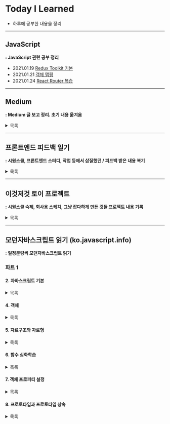 # Today I Learned

- 하루에 공부한 내용을 정리

---

## JavaScript

**: JavaScript 관련 공부 정리**

- 2021.01.19 [Redux Toolkit 기본](./JavaScript/007_ReduxToolkit.md)
- 2021.01.21 [객체 맵핑](./JavaScript/008_Mapping.md)
- 2021.01.24 [React Router 복습](./JavaScript/009_ReactRouterDom.md)

---

## Medium

**: Medium 글 보고 정리. 초기 내용 옮겨옴**

<details>
<summary>목록</summary>
<div markdown="1">

- 2020.12.28 [함수형 프로그래밍에 대한 적당한 고찰](./Medium/001_FunctionalProgramming.md)
- 2020.12.29 [some, every의 차이](./Medium/002_SomeAndEvery.md)
- 2020.12.30 [모든 js 개발자가 알아야 하는 9가지 ES6 요소들](./Medium/003_9FeaturesJS.md)
- 2021.01.02 [BEM](./Medium/004_BEM.md)
- 2021.01.03 [try/catch 문](./Medium/005_TryCatch.md)
- 2021.01.09 [가장 자주쓰는 22가지 코드 스니펫](./Medium/006_22CodeSnippets.md)
- 2021.05.04 [21 Best Practices for a Clean React Project](./Medium/007_CleanReactProject.md)
</div>
</details>

---

## 프론트엔드 피드백 일기

**: 시원스쿨, 프론트엔드 스터디, 작업 등에서 삽질했던 / 피드백 받은 내용 복기**

<details>
<summary>목록</summary>
<div markdown="1">
 
- 2021.01.27 [API 데이터 파싱하기](./Feedback/010_dataparsing.md)
- 2021.01.31 [React Testing Library](./Feedback/011_ReactTesting.md)
- 2021.02.16 [Atomic Design Pattern](./Feedback/019_AtomicPattern.md)
- 2021.02.20 [TypeScript 기초](./Feedback/021_TypeScript.md)
- 2021.04.01 [UseRef](./Feedback/0401_01_UseRef.md)
- 2021.04.02 [CSS Box Model & Margin Collapsing](./Feedback/0402_01_CSSBoxModel.md)
- 2021.04.03 [For...of & Iterable](./Feedback/0403_01_ForOf.md)
- 2021.04.08 [Event Bubbling and Capturing](./Feedback/0408_01_EventBubbling.md)
- 2021.04.09 [DOM Event](./Feedback/0409_01_DOMEvent.md)
- 2021.04.09 [Code Spliting](./Feedback/0409_02_CodeSplit.md)
- 2021.04.10 [DOM](./Feedback/0410_DOM.md)
- 2021.05.25 [RequestAnimationFrame](./Feedback/RequestAnimationFrame.md)
</div>
</details>

---

## 이것저것 토이 프로젝트

**: 시원스쿨 숙제, 회사용 스케치, 그냥 잡다하게 만든 것들 프로젝트 내용 기록**

<details>
<summary>목록</summary>
<div markdown="1">

- [SsongBrandBurger](./Toys/001_SsongsWay.md)
- [Carousel](./Toys/003_Carousel.md)
- [시장분석 시각화](./Toys/003_MarketRanking.md)
- [로딩 움직이는 새](./Toys/004_LoadingBird.md)
- [Websocket](./Toys/005_MarketRanking.md)
</div>
</details>

---

## 모던자바스크립트 읽기 (ko.javascript.info)

**: 일정분량씩 모던자바스크립트 읽기**

### 파트 1

#### 2. 자바스크립트 기본

<details>
<summary>목록</summary>
<div markdown="1">

- 2021.01.31 [기본연산자와 수학](./JavascriptInfo/02_Fundamentals/011_0208operators.md)
- 2021.01.31 [비교연산자](./JavascriptInfo/02_Fundamentals/011_0209comparison.md)
- 2021.02.01 [논리연산자](./JavascriptInfo/02_Fundamentals/012_0211logicalOperators.md)
- 2021.02.01 [null 병합 연산자 ??](./JavascriptInfo/02_Fundamentals/012_0212Nullish.md)
- 2021.02.02 [while과 for 반복문](./JavascriptInfo/02_Fundamentals/013_0213WhileFor.md)
- 2021.02.06 [Switch문](./JavascriptInfo/02_Fundamentals/014_0214Switch.md)
- 2021.02.06 [함수](./JavascriptInfo/02_Fundamentals/014_0215FunctionBasic.md)
- 2021.02.06 [함수표현식](./JavascriptInfo/02_Fundamentals/014_0216FunctionExpression.md)
- 2021.02.06 [화살표함수](./JavascriptInfo/02_Fundamentals/014_0217ArrowFunction.md)
</div>
</details>

#### 4. 객체

<details>
<summary>목록</summary>
<div markdown="1">

- 2021.02.07 [객체](./JavascriptInfo/04_ObjectBasics/015_0401Object.md)
- 2021.02.07 [참조에 의한 객체 복사](./JavascriptInfo/04_ObjectBasics/015_0402ObjectCopy.md)
- 2021.02.11 [메서드와 this](./JavascriptInfo/04_ObjectBasics/016_0404ObjectMethods.md)
- 2021.02.11 [new 연산자와 생성자 함수](./JavascriptInfo/04_ObjectBasics/016_0405ConstructorNew.md)
- 2021.02.11 [옵셔널 체이닝 ?.](./JavascriptInfo/04_ObjectBasics/016_0406OptinalChaining.md)
- 2021.02.11 [심볼형](./JavascriptInfo/04_ObjectBasics/016_0407Symbol.md)
- 2021.02.11 [객체를 원시형으로 변환하기](./JavascriptInfo/04_ObjectBasics/016_ObjectToprimitive.md)
</div>
</details>

#### 5. 자료구조와 자료형

<details>
<summary>목록</summary>
<div markdown="1">

- 2021.02.12 [원시값의 메서드](./JavascriptInfo/05_DataTypes/017_0501Primitive.md)
- 2021.02.12 [숫자형](./JavascriptInfo/05_DataTypes/017_0502Number.md)
- 2021.02.12 [문자열](./JavascriptInfo/05_DataTypes/017_0503String.md)
- 2021.02.12 [배열](./JavascriptInfo/05_DataTypes/017_0504Array.md)
- 2021.02.12 [배열과 메서드](./JavascriptInfo/05_DataTypes/017_0505ArrayMethods.md)
- 2021.02.12 [iterable 객체](./JavascriptInfo/05_DataTypes/017_0506Iterable.md)
- 2021.02.12 [맵과 셋](./JavascriptInfo/05_DataTypes/017_0507MapSet.md)
- 2021.02.12 [위크맵과 위크셋](./JavascriptInfo/05_DataTypes/017_0508Weak.md)
- 2021.02.12 [Object.keys, values, entries](./JavascriptInfo/05_DataTypes/017_0509.KeysValues.md)
- 2021.02.12 [구조분해할당](./JavascriptInfo/05_DataTypes/017_0510Destructuring.md)
- 2021.02.14 [Date 객체와 날짜](./JavascriptInfo/05_DataTypes/018_0511Date.md)
- 2021.02.14 [JSON과 메서드](./JavascriptInfo/05_DataTypes/018_0512JsonMethod.md)
</div>
</details>

#### 6. 함수 심화학습

<details>
<summary>목록</summary>
<div markdown="1">

- 2021.02.14 [재귀와 스택](./JavascriptInfo/06_AdvancedFunction/018_0601_recursion.md)
- 2021.02.14 [나머지 매개변수와 전개문법](./JavascriptInfo/06_AdvancedFunction/018_0602RestParameters.md)
- 2021.02.14 [변수의 유효범위와 클로저](./JavascriptInfo/06_AdvancedFunction/018_0603Closure.md)
- 2021.02.16 [전역 객체](./JavascriptInfo/06_AdvancedFunction/019_0605_GlobalObject.md)
- 2021.02.16 [객체로서의 함수와 기명표현식](./JavascriptInfo/06_AdvancedFunction/019_0606_FunctionObject.md)
- 2021.02.19 [new Function 문법](./JavascriptInfo/06_AdvancedFunction/020_0607_NewFunction.md)
- 2021.02.19 [setTimeout, setInterval](./JavascriptInfo/06_AdvancedFunction/020_0608_setTimeout.md)
- 2021.02.19 [call/apply](./JavascriptInfo/06_AdvancedFunction/020_0609_CallApply.md)
- 20121.02.19 [함수 바인딩](./JavascriptInfo/06_AdvancedFunction/020_0610_Bind.md)
- 2021.02.19 [화살표 함수 다시 살펴보기](./JavascriptInfo/06_AdvancedFunction/020_0611_ArrowFunction.md)
</div>
</details>

#### 7. 객체 프로퍼티 설정

<details>
<summary>목록</summary>
<div markdown="1">

- 2021.02.20 [프로퍼티 플래그와 설명자](./JavascriptInfo/07_ObjectProperties/021_0701_Property.md)
- 2021.02.20 [프로퍼티 getter와 setter](./JavascriptInfo/07_ObjectProperties/021_0702_GetterSetter.md)
</div>
</details>

#### 8. 프로토타입과 프로토타입 상속

<details>
<summary>목록</summary>
<div markdown="1">

- 2021.02.22 [프로토타입 상속](./JavascriptInfo/08_Prototype/022_0801_Inheritance.md)
- 2021.02.20 [함수의 프로토타입 프로퍼티](./JavascriptInfo/08_Prototype/023_0802_FunctionPrototype.md)
</div>
</details>
